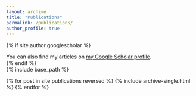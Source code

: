 ```yaml
---
layout: archive
title: "Publications"
permalink: /publications/
author_profile: true
---
```


{% if site.author.googlescholar %}
  <div class="wordwrap">You can also find my articles on <a href="{{site.author.googlescholar}}">my Google Scholar profile</a>.</div>
{% endif %}

<div id="orcid-profiles-widget-js" data-orcids="0000-0002-6398-9317">
      <!-- Container for ORCID profile widget -- Add ORCIDs delimited by commas to -- the data-orcids attribute. -->
    </div>
<script type='text/javascript' src='http://code.jquery.com/jquery-1.9.1.js'></script>
<script type='text/javascript' src="{{ base.url | prepend: site.url }}/_pages/jQuery.orcidProfilesWidget.js"></script>
<link rel="stylesheet" type="text/css" href="{{ base.url | prepend: site.url }}/_pages/orcid-profiles-jquery-widget.css">
{% include base_path %}

{% for post in site.publications reversed %}
  {% include archive-single.html %}
{% endfor %}
